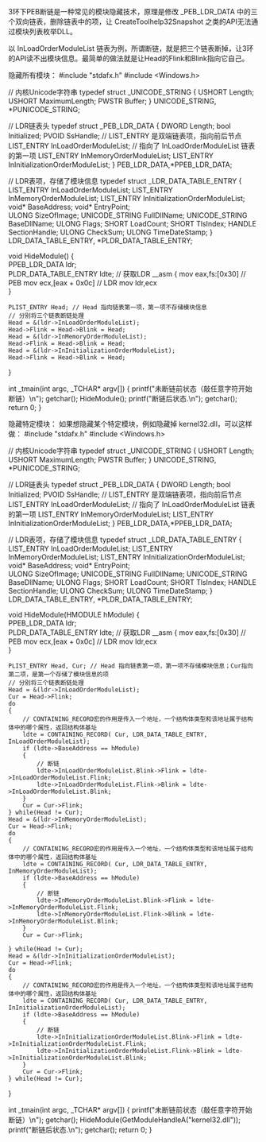 3环下PEB断链是一种常见的模块隐藏技术，原理是修改 _PEB_LDR_DATA 中的三个双向链表，删除链表中的项，让 CreateToolhelp32Snapshot 之类的API无法通过模块列表枚举DLL。

以 InLoadOrderModuleList 链表为例，所谓断链，就是把三个链表断掉，让3环的API读不出模块信息。最简单的做法就是让Head的Flink和Blink指向它自己。

隐藏所有模块：
#include "stdafx.h"
#include <Windows.h>

// 内核Unicode字符串
typedef struct _UNICODE_STRING {
	USHORT Length;
	USHORT MaximumLength;
	PWSTR  Buffer;
} UNICODE_STRING, *PUNICODE_STRING;

// LDR链表头
typedef struct _PEB_LDR_DATA
{
	DWORD Length;
	bool Initialized;
	PVOID SsHandle;
	// LIST_ENTRY 是双端链表项，指向前后节点
	LIST_ENTRY InLoadOrderModuleList; // 指向了 InLoadOrderModuleList 链表的第一项
	LIST_ENTRY InMemoryOrderModuleList;
	LIST_ENTRY InInitializationOrderModuleList;
} PEB_LDR_DATA,*PPEB_LDR_DATA;

// LDR表项，存储了模块信息
typedef struct _LDR_DATA_TABLE_ENTRY
{
	LIST_ENTRY          InLoadOrderModuleList;
	LIST_ENTRY          InMemoryOrderModuleList;
	LIST_ENTRY          InInitializationOrderModuleList;
	void*               BaseAddress;
	void*               EntryPoint;  
	ULONG               SizeOfImage;
	UNICODE_STRING		FullDllName;
	UNICODE_STRING      BaseDllName;
	ULONG               Flags;
	SHORT               LoadCount;
	SHORT               TlsIndex;
	HANDLE              SectionHandle;
	ULONG               CheckSum;
	ULONG               TimeDateStamp;
} LDR_DATA_TABLE_ENTRY, *PLDR_DATA_TABLE_ENTRY;

void HideModule()
{	
	PPEB_LDR_DATA ldr;  
	PLDR_DATA_TABLE_ENTRY ldte;
	// 获取LDR
	__asm
	{
		mov eax,fs:[0x30] // PEB 
		mov ecx,[eax + 0x0c] // LDR
		mov ldr,ecx  
	}
	
	PLIST_ENTRY Head; // Head 指向链表第一项，第一项不存储模块信息
	// 分别将三个链表断链处理
	Head = &(ldr->InLoadOrderModuleList);
	Head->Flink = Head->Blink = Head;
	Head = &(ldr->InMemoryOrderModuleList);
	Head->Flink = Head->Blink = Head;
	Head = &(ldr->InInitializationOrderModuleList);
	Head->Flink = Head->Blink = Head;	
}

int _tmain(int argc, _TCHAR* argv[])
{
	printf("未断链前状态（敲任意字符开始断链）\n");
	getchar();
	HideModule();
	printf("断链后状态.\n");
	getchar();
	return 0;
}

隐藏特定模块：
如果想隐藏某个特定模块，例如隐藏掉 kernel32.dll，可以这样做：
#include "stdafx.h"
#include <Windows.h>

// 内核Unicode字符串
typedef struct _UNICODE_STRING {
	USHORT Length;
	USHORT MaximumLength;
	PWSTR  Buffer;
} UNICODE_STRING, *PUNICODE_STRING;

// LDR链表头
typedef struct _PEB_LDR_DATA
{
	DWORD Length;
	bool Initialized;
	PVOID SsHandle;
	// LIST_ENTRY 是双端链表项，指向前后节点
	LIST_ENTRY InLoadOrderModuleList; // 指向了 InLoadOrderModuleList 链表的第一项
	LIST_ENTRY InMemoryOrderModuleList;
	LIST_ENTRY InInitializationOrderModuleList;
} PEB_LDR_DATA,*PPEB_LDR_DATA;

// LDR表项，存储了模块信息
typedef struct _LDR_DATA_TABLE_ENTRY
{
	LIST_ENTRY          InLoadOrderModuleList;
	LIST_ENTRY          InMemoryOrderModuleList;
	LIST_ENTRY          InInitializationOrderModuleList;
	void*               BaseAddress;
	void*               EntryPoint;  
	ULONG               SizeOfImage;
	UNICODE_STRING		FullDllName;
	UNICODE_STRING      BaseDllName;
	ULONG               Flags;
	SHORT               LoadCount;
	SHORT               TlsIndex;
	HANDLE              SectionHandle;
	ULONG               CheckSum;
	ULONG               TimeDateStamp;
} LDR_DATA_TABLE_ENTRY, *PLDR_DATA_TABLE_ENTRY;

void HideModule(HMODULE hModule)
{	
	PPEB_LDR_DATA ldr;  
	PLDR_DATA_TABLE_ENTRY ldte;
	// 获取LDR
	__asm
	{
		mov eax,fs:[0x30] // PEB 
		mov ecx,[eax + 0x0c] // LDR
		mov ldr,ecx  
	}
	
	PLIST_ENTRY Head, Cur; // Head 指向链表第一项，第一项不存储模块信息；Cur指向第二项，是第一个存储了模块信息的项
	// 分别将三个链表断链处理
	Head = &(ldr->InLoadOrderModuleList);
	Cur = Head->Flink;
	do
	{
		// CONTAINING_RECORD宏的作用是传入一个地址，一个结构体类型和该地址属于结构体中的哪个属性，返回结构体基址
		ldte = CONTAINING_RECORD( Cur, LDR_DATA_TABLE_ENTRY, InLoadOrderModuleList);
		if (ldte->BaseAddress == hModule)
		{		
			// 断链
			ldte->InLoadOrderModuleList.Blink->Flink = ldte->InLoadOrderModuleList.Flink;  
			ldte->InLoadOrderModuleList.Flink->Blink = ldte->InLoadOrderModuleList.Blink;		 
		}
		Cur = Cur->Flink;
	} while(Head != Cur);
	Head = &(ldr->InMemoryOrderModuleList);
	Cur = Head->Flink;
	do  
	{  
		// CONTAINING_RECORD宏的作用是传入一个地址，一个结构体类型和该地址属于结构体中的哪个属性，返回结构体基址
		ldte = CONTAINING_RECORD( Cur, LDR_DATA_TABLE_ENTRY, InMemoryOrderModuleList);  
		if (ldte->BaseAddress == hModule)
		{
			// 断链
			ldte->InMemoryOrderModuleList.Blink->Flink = ldte->InMemoryOrderModuleList.Flink;  
			ldte->InMemoryOrderModuleList.Flink->Blink = ldte->InMemoryOrderModuleList.Blink;		 
		}
		Cur = Cur->Flink;

	} while(Head != Cur);
	Head = &(ldr->InInitializationOrderModuleList);
	Cur = Head->Flink;
	do  
	{  
		// CONTAINING_RECORD宏的作用是传入一个地址，一个结构体类型和该地址属于结构体中的哪个属性，返回结构体基址
		ldte = CONTAINING_RECORD( Cur, LDR_DATA_TABLE_ENTRY, InInitializationOrderModuleList);  
		if (ldte->BaseAddress == hModule)
		{
			// 断链
			ldte->InInitializationOrderModuleList.Blink->Flink = ldte->InInitializationOrderModuleList.Flink;  
			ldte->InInitializationOrderModuleList.Flink->Blink = ldte->InInitializationOrderModuleList.Blink;		 			
		}
		Cur = Cur->Flink;
	} while(Head != Cur);
}

int _tmain(int argc, _TCHAR* argv[])
{
	printf("未断链前状态（敲任意字符开始断链）\n");
	getchar();
	HideModule(GetModuleHandleA("kernel32.dll"));
	printf("断链后状态.\n");
	getchar();
	return 0;
}

